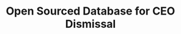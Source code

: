 ---
citation: null
description: CEO Dismissal data for S&P 1500 Companies
doi: 10.5281/zenodo.4618103
timeframe: 1992-2018
title: Open Sourced Database for CEO Dismissal
url: https://zenodo.org/record/4618103
uuid: 29154d41-30ef-4539-b428-819ca4c66965
---